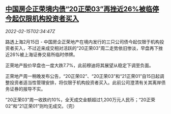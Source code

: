 <!--1644894062000-->
[中国房企正荣境内债“20正荣03”再挫近26%被临停 今起仅限机构投资者买入](https://cn.reuters.com/article/zhenro-bonds-0215-tues-idCNKBS2KK06W)
------

<div><i>2022-02-15T02:34:47Z</i></div><p>路透上海2月15日 - 中国房企正荣地产在境内发行的三只公司债今起仅限于机构投资者买入，不过近来成交相对活跃的“20正荣03”周二走势依旧惨淡，早盘再下挫近26%被上海证券交易所临时停牌。</p><p>正荣地产股价早盘也一度大跌7.7%，此前穆迪将其展望从稳定下调至负面。</p><p>正荣地产周一稍晚发布公告，“20正荣02”、“20正荣03”和“21正荣01”自15日起调整投资者适当性管理安排，将仅限于机构投资者买入。此前公司澄清有关其离岸债务证券的报导不实。</p><p>“20正荣03”周一收跌约10%，全天成交金额超过1,200万元人民币；“20正荣02”和“21正荣01”则均无成交。（完）</p>
